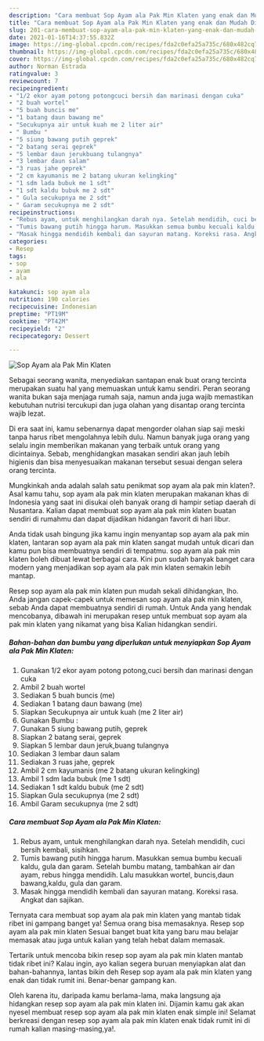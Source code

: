 ```yaml
---
description: "Cara membuat Sop Ayam ala Pak Min Klaten yang enak dan Mudah Dibuat"
title: "Cara membuat Sop Ayam ala Pak Min Klaten yang enak dan Mudah Dibuat"
slug: 201-cara-membuat-sop-ayam-ala-pak-min-klaten-yang-enak-dan-mudah-dibuat
date: 2021-01-16T14:37:55.832Z
image: https://img-global.cpcdn.com/recipes/fda2c0efa25a735c/680x482cq70/sop-ayam-ala-pak-min-klaten-foto-resep-utama.jpg
thumbnail: https://img-global.cpcdn.com/recipes/fda2c0efa25a735c/680x482cq70/sop-ayam-ala-pak-min-klaten-foto-resep-utama.jpg
cover: https://img-global.cpcdn.com/recipes/fda2c0efa25a735c/680x482cq70/sop-ayam-ala-pak-min-klaten-foto-resep-utama.jpg
author: Norman Estrada
ratingvalue: 3
reviewcount: 7
recipeingredient:
- "1/2 ekor ayam potong potongcuci bersih dan marinasi dengan cuka"
- "2 buah wortel"
- "5 buah buncis me"
- "1 batang daun bawang me"
- "Secukupnya air untuk kuah me 2 liter air"
- " Bumbu "
- "5 siung bawang putih geprek"
- "2 batang serai geprek"
- "5 lembar daun jerukbuang tulangnya"
- "3 lembar daun salam"
- "3 ruas jahe geprek"
- "2 cm kayumanis me 2 batang ukuran kelingking"
- "1 sdm lada bubuk me 1 sdt"
- "1 sdt kaldu bubuk me 2 sdt"
- " Gula secukupnya me 2 sdt"
- " Garam secukupnya me 2 sdt"
recipeinstructions:
- "Rebus ayam, untuk menghilangkan darah nya. Setelah mendidih, cuci bersih kembali, sisihkan."
- "Tumis bawang putih hingga harum. Masukkan semua bumbu kecuali kaldu, gula dan garam. Setelah bumbu matang, tambahkan air dan ayam, rebus hingga mendidih. Lalu masukkan wortel, buncis,daun bawang,kaldu, gula dan garam."
- "Masak hingga mendidih kembali dan sayuran matang. Koreksi rasa. Angkat dan sajikan."
categories:
- Resep
tags:
- sop
- ayam
- ala

katakunci: sop ayam ala 
nutrition: 190 calories
recipecuisine: Indonesian
preptime: "PT19M"
cooktime: "PT42M"
recipeyield: "2"
recipecategory: Dessert

---
```



![Sop Ayam ala Pak Min Klaten](https://img-global.cpcdn.com/recipes/fda2c0efa25a735c/680x482cq70/sop-ayam-ala-pak-min-klaten-foto-resep-utama.jpg)

Sebagai seorang wanita, menyediakan santapan enak buat orang tercinta merupakan suatu hal yang memuaskan untuk kamu sendiri. Peran seorang  wanita bukan saja menjaga rumah saja, namun anda juga wajib memastikan kebutuhan nutrisi tercukupi dan juga olahan yang disantap orang tercinta wajib lezat.

Di era  saat ini, kamu sebenarnya dapat mengorder olahan siap saji meski tanpa harus ribet mengolahnya lebih dulu. Namun banyak juga orang yang selalu ingin memberikan makanan yang terbaik untuk orang yang dicintainya. Sebab, menghidangkan masakan sendiri akan jauh lebih higienis dan bisa menyesuaikan makanan tersebut sesuai dengan selera orang tercinta. 



Mungkinkah anda adalah salah satu penikmat sop ayam ala pak min klaten?. Asal kamu tahu, sop ayam ala pak min klaten merupakan makanan khas di Indonesia yang saat ini disukai oleh banyak orang di hampir setiap daerah di Nusantara. Kalian dapat membuat sop ayam ala pak min klaten buatan sendiri di rumahmu dan dapat dijadikan hidangan favorit di hari libur.

Anda tidak usah bingung jika kamu ingin menyantap sop ayam ala pak min klaten, lantaran sop ayam ala pak min klaten sangat mudah untuk dicari dan kamu pun bisa membuatnya sendiri di tempatmu. sop ayam ala pak min klaten boleh dibuat lewat berbagai cara. Kini pun sudah banyak banget cara modern yang menjadikan sop ayam ala pak min klaten semakin lebih mantap.

Resep sop ayam ala pak min klaten pun mudah sekali dihidangkan, lho. Anda jangan capek-capek untuk memesan sop ayam ala pak min klaten, sebab Anda dapat membuatnya sendiri di rumah. Untuk Anda yang hendak mencobanya, dibawah ini merupakan resep untuk membuat sop ayam ala pak min klaten yang nikamat yang bisa Kalian hidangkan sendiri.

<!--inarticleads1-->

##### Bahan-bahan dan bumbu yang diperlukan untuk menyiapkan Sop Ayam ala Pak Min Klaten:

1. Gunakan 1/2 ekor ayam potong potong,cuci bersih dan marinasi dengan cuka
1. Ambil 2 buah wortel
1. Sediakan 5 buah buncis (me)
1. Sediakan 1 batang daun bawang (me)
1. Siapkan Secukupnya air untuk kuah (me 2 liter air)
1. Gunakan  Bumbu :
1. Gunakan 5 siung bawang putih, geprek
1. Siapkan 2 batang serai, geprek
1. Siapkan 5 lembar daun jeruk,buang tulangnya
1. Sediakan 3 lembar daun salam
1. Sediakan 3 ruas jahe, geprek
1. Ambil 2 cm kayumanis (me 2 batang ukuran kelingking)
1. Ambil 1 sdm lada bubuk (me 1 sdt)
1. Sediakan 1 sdt kaldu bubuk (me 2 sdt)
1. Siapkan  Gula secukupnya (me 2 sdt)
1. Ambil  Garam secukupnya (me 2 sdt)




<!--inarticleads2-->

##### Cara membuat Sop Ayam ala Pak Min Klaten:

1. Rebus ayam, untuk menghilangkan darah nya. Setelah mendidih, cuci bersih kembali, sisihkan.
1. Tumis bawang putih hingga harum. Masukkan semua bumbu kecuali kaldu, gula dan garam. Setelah bumbu matang, tambahkan air dan ayam, rebus hingga mendidih. Lalu masukkan wortel, buncis,daun bawang,kaldu, gula dan garam.
1. Masak hingga mendidih kembali dan sayuran matang. Koreksi rasa. Angkat dan sajikan.




Ternyata cara membuat sop ayam ala pak min klaten yang mantab tidak ribet ini gampang banget ya! Semua orang bisa memasaknya. Resep sop ayam ala pak min klaten Sesuai banget buat kita yang baru mau belajar memasak atau juga untuk kalian yang telah hebat dalam memasak.

Tertarik untuk mencoba bikin resep sop ayam ala pak min klaten mantab tidak ribet ini? Kalau ingin, ayo kalian segera buruan menyiapkan alat dan bahan-bahannya, lantas bikin deh Resep sop ayam ala pak min klaten yang enak dan tidak rumit ini. Benar-benar gampang kan. 

Oleh karena itu, daripada kamu berlama-lama, maka langsung aja hidangkan resep sop ayam ala pak min klaten ini. Dijamin kamu gak akan nyesel membuat resep sop ayam ala pak min klaten enak simple ini! Selamat berkreasi dengan resep sop ayam ala pak min klaten enak tidak rumit ini di rumah kalian masing-masing,ya!.

